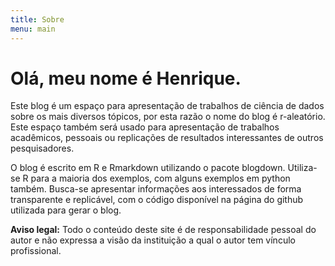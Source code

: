 ```yaml
---
title: Sobre
menu: main
---
```



# Olá, meu nome é Henrique.

Este blog é um espaço para apresentação de trabalhos de ciência de dados sobre os mais diversos tópicos, por esta razão o nome do blog é r-aleatório. Este espaço também será usado para apresentação de trabalhos acadêmicos, pessoais ou replicações de resultados interessantes de outros pesquisadores.

O blog é escrito em R e Rmarkdown utilizando o pacote blogdown. Utiliza-se R para a maioria dos exemplos, com alguns exemplos em python também. Busca-se apresentar informações aos interessados de forma transparente e replicável, com o código disponível na página do github utilizada para gerar o blog.

**Aviso legal:** Todo o conteúdo deste site é de responsabilidade pessoal do autor e não expressa a visão da instituição a qual o autor tem vínculo profissional.
